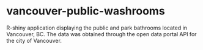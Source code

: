 # vancouver-public-washrooms
R-shiny application displaying the public and park bathrooms located in Vancouver, BC. The data was obtained through the open data portal API for the city of Vancouver.  
